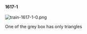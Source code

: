 #### 1617-1
![train-1617-1-0.png](https://github.com/lil-lab/nlvr/raw/master/nlvr/train/images/48/train-1617-1-0.png "train-1617-1-0.png")

One of the grey box has only triangles